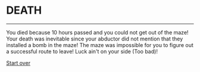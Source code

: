 # DEATH

---

You died because 10 hours passed and you could not get out of the maze! Your death was inevitable since your abductor did not mention that they installed a bomb in the maze! The maze was impossible for you to figure out a successful route to leave! Luck ain't on your side (Too bad)!  

[Start over](wake-up.md)

